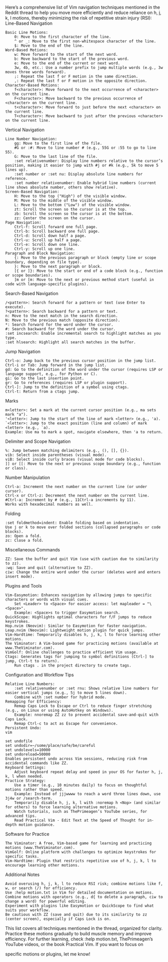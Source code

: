 Here’s a comprehensive list of Vim navigation techniques mentioned in the Reddit thread to help you move more efficiently and reduce reliance on h, j, k, l motions, thereby minimizing the risk of repetitive strain injury (RSI):
Line-Based Navigation

    Basic Line Motions:
        0: Move to the first character of the line.
        ^ or _: Move to the first non-whitespace character of the line.
        $: Move to the end of the line.
    Word-Based Motions:
        w: Move forward to the start of the next word.
        b: Move backward to the start of the previous word.
        e: Move to the end of the current or next word.
        3w, 4b, etc.: Use a number prefix to jump multiple words (e.g., 3w moves three words forward).
        ;: Repeat the last f or F motion in the same direction.
        ,: Repeat the last f or F motion in the opposite direction.
    Character-Based Motions:
        f<character>: Move forward to the next occurrence of <character> on the current line.
        F<character>: Move backward to the previous occurrence of <character> on the current line.
        t<character>: Move forward to just before the next <character> on the current line.
        T<character>: Move backward to just after the previous <character> on the current line.

Vertical Navigation

    Line Number Navigation:
        gg: Move to the first line of the file.
        #G or :#: Move to line number # (e.g., 55G or :55 to go to line 55).
        G: Move to the last line of the file.
        :set relativenumber: Display line numbers relative to the cursor’s position, making it easier to jump with #j or #k (e.g., 5k to move 5 lines up).
        :set number or :set nu: Display absolute line numbers for reference.
        :set number relativenumber: Enable hybrid line numbers (current line shows absolute number, others show relative).
    Screen-Based Navigation:
        H: Move to the top ("High") of the visible window.
        M: Move to the middle of the visible window.
        L: Move to the bottom ("Low") of the visible window.
        zt: Scroll the screen so the cursor is at the top.
        zb: Scroll the screen so the cursor is at the bottom.
        zz: Center the screen on the cursor.
    Page Navigation:
        Ctrl-f: Scroll forward one full page.
        Ctrl-b: Scroll backward one full page.
        Ctrl-d: Scroll down half a page.
        Ctrl-u: Scroll up half a page.
        Ctrl-e: Scroll down one line.
        Ctrl-y: Scroll up one line.
    Paragraph and Block Navigation:
        {: Move to the previous paragraph or block (empty line or scope boundary, depending on file type).
        }: Move to the next paragraph or block.
        [{ or ]}: Move to the start or end of a code block (e.g., function or scope boundaries).
        ]m or [m: Move to the next or previous method start (useful in code with language-specific plugins).

Search-Based Navigation

    /<pattern>: Search forward for a pattern or text (use Enter to execute).
    ?<pattern>: Search backward for a pattern or text.
    n: Move to the next match in the search direction.
    N: Move to the previous match (opposite direction).
    *: Search forward for the word under the cursor.
    #: Search backward for the word under the cursor.
    :set incsearch: Enable incremental search to highlight matches as you type.
    :set hlsearch: Highlight all search matches in the buffer.

Jump Navigation

    Ctrl-o: Jump back to the previous cursor position in the jump list.
    Ctrl-i or Tab: Jump forward in the jump list.
    gd: Go to the definition of the word under the cursor (requires LSP or language support, e.g., for Python or C).
    gi: Go to the last insertion point.
    gr: Go to references (requires LSP or plugin support).
    Ctrl-]: Jump to the definition of a symbol using ctags.
    Ctrl-t: Return from a ctags jump.

Marks

    m<letter>: Set a mark at the current cursor position (e.g., ma sets mark "a").
    '<letter>: Jump to the start of the line of mark <letter> (e.g., 'a).
    `<letter>: Jump to the exact position (line and column) of mark <letter> (e.g., `a).
    Example: Use ma to mark a spot, navigate elsewhere, then 'a to return.

Delimiter and Scope Navigation

    %: Jump between matching delimiters (e.g., (), [], {}).
    vib: Select inside parentheses (visual mode).
    viB: Select inside curly braces (visual mode for code blocks).
    ]] or [[: Move to the next or previous scope boundary (e.g., function or class).

Number Manipulation

    Ctrl-a: Increment the next number on the current line (or under cursor).
    Ctrl-x or Ctrl-z: Decrement the next number on the current line.
    #Ctrl-a: Increment by # (e.g., 11Ctrl-a increments by 11).
    Works with hexadecimal numbers as well.

Folding

    :set foldmethod=indent: Enable folding based on indentation.
    Use j or k to move over folded sections (collapsed paragraphs or code blocks).
    zo: Open a fold.
    zc: Close a fold.

Miscellaneous Commands

    ZZ: Save the buffer and quit Vim (use with caution due to similarity to zz).
    :wq: Save and quit (alternative to ZZ).
    ciw: Change the entire word under the cursor (deletes word and enters insert mode).

Plugins and Tools

    Vim-Easymotion: Enhances navigation by allowing jumps to specific characters or words with visual cues.
        Set <Leader> to <Space> for easier access: let mapleader = "\<Space>".
        Example: <Space>s to trigger Easymotion search.
    QuickScope: Highlights optimal characters for f/F jumps to reduce keystrokes.
    Hop.nvim (Neovim): Similar to Easymotion for faster navigation.
    Leap.nvim (Neovim): Lightweight motion plugin for quick jumps.
    Vim-Hardtime: Temporarily disables h, j, k, l to force learning other motions.
    The Viminator: A Vim-based game for practicing motions (available at www.TheViminator.com).
    VimGolf: Online challenges to practice efficient Vim usage.
    Ctags: Generates tags for jumping to symbol definitions (Ctrl-] to jump, Ctrl-t to return).
        Run ctags . in the project directory to create tags.

Configuration and Workflow Tips

    Relative Line Numbers:
        :set relativenumber or :set rnu: Shows relative line numbers for easier vertical jumps (e.g., 5j to move 5 lines down).
        Combine with :set number for hybrid mode.
    Remapping for Efficiency:
        Remap Caps Lock to Escape or Ctrl to reduce finger stretching (e.g., on Linux or using AutoHotkey on Windows).
        Example: nnoremap ZZ zz to prevent accidental save-and-quit with Caps Lock.
        Remap Ctrl-c to act as Escape for convenience.
    Persistent Undo:
    vim

    set undofile
    set undodir=~/some/place/safe/be/careful
    set undolevels=10000
    set undoreload=50000
    Enables persistent undo across Vim sessions, reducing risk from accidental commands like ZZ.
    Keyboard Settings:
        Adjust keyboard repeat delay and speed in your OS for faster h, j, k, l when needed.
    Practice Strategy:
        Use a timer (e.g., 10 minutes daily) to focus on thoughtful motions rather than speed.
        Example: Instead of jjjwwww to reach a word three lines down, use 3j4w or /search-term.
        Temporarily disable h, j, k, l with :noremap h <Nop> (and similar for others) to force learning alternative motions.
        Watch tutorials, such as ThePrimeagen’s YouTube series, for advanced tips.
        Read Practical Vim - Edit Text at the Speed of Thought for in-depth motion guidance.

Software for Practice

    The Viminator: A free, Vim-based game for learning and practicing motions (www.TheViminator.com).
    VimGolf: Online platform with challenges to optimize keystrokes for specific tasks.
    Vim-Hardtime: Plugin that restricts repetitive use of h, j, k, l to encourage learning other motions.

Additional Notes

    Avoid overusing h, j, k, l to reduce RSI risk; combine motions like f, w, or search (/) for efficiency.
    Use :help motion.txt in Vim for detailed documentation on motions.
    Combine motions with operators (e.g., d{ to delete a paragraph, ciw to change a word) for powerful editing.
    Experiment with plugins like Easymotion or QuickScope to find what suits your workflow.
    Be cautious with ZZ (save and quit) due to its similarity to zz (center screen), especially if Caps Lock is on.

This list covers all techniques mentioned in the thread, organized for clarity. Practice these motions gradually to build muscle memory and improve efficiency. For further learning, check :help motion.txt, ThePrimeagen’s YouTube videos, or the book Practical Vim. If you want to focus on 

specific motions or plugins, let me know!
